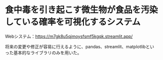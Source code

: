 # 食中毒を引き起こす微生物が食品を汚染している確率を可視化するシステム

Webシステム：https://m7gk8u5qjmoysfsmf5kgqk.streamlit.app/<br>

将来の変更や修正が容易に行えるように、pandas、streamlit、matplotlibといった基本的なライブラリのみを用いた。<br>
